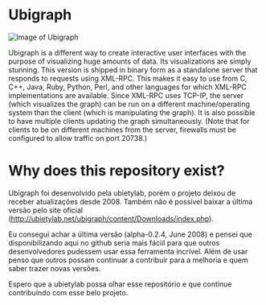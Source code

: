 # Ubigraph

![Image of Ubigraph](http://holsee.github.io/images/exconfeu/erlubi_vanilla.png)

Ubigraph is a different way to create interactive user interfaces with the purpose of visualizing huge amounts of data. Its visualizations are simply stunning. This version is shipped in binary form as a standalone server that responds to requests using XML-RPC. This makes it easy to use from C, C++, Java, Ruby, Python, Perl, and other languages for which XML-RPC implementations are available. Since XML-RPC uses TCP-IP, the server (which visualizes the graph) can be run on a different machine/operating system than the client (which is manipulating the graph). It is also possible to have multiple clients updating the graph simultaneously. (Note that for clients to be on different machines from the server, firewalls must be configured to allow traffic on port 20738.)

# Why does this repository exist?

Ubigraph foi desenvolvido pela ubietylab, porém o projeto deixou de receber atualizações desde 2008. Também não é possível baixar a última versão pelo site oficial (http://ubietylab.net/ubigraph/content/Downloads/index.php).

Eu consegui achar a última versão (alpha-0.2.4, June 2008) e pensei que disponibilizando aqui no github seria mais fáciil para que outros desenvolvedores pudessem usar essa ferramenta incrível. Além de usar penso que outros possam continuar a contribuir para a melhoria e quem saber trazer novas versões. 

Espero que a ubietylab possa olhar esse repositório e que continue contribuindo com esse belo projeto.


